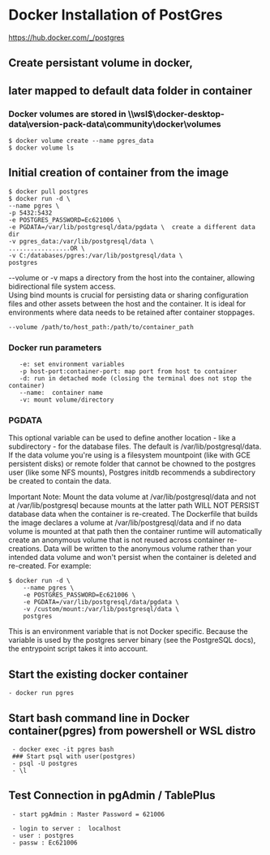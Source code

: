 #  Docker Installation of PostGres
https://hub.docker.com/_/postgres



## Create persistant volume in docker,
## later mapped to default data folder in container
### Docker volumes are stored in \\\wsl$\docker-desktop-data\version-pack-data\community\docker\volumes  

    $ docker volume create --name pgres_data  
    $ docker volume ls
    
## Initial creation of container from the image  
    $ docker pull postgres  
    $ docker run -d \
    --name pgres \
    -p 5432:5432  
    -e POSTGRES_PASSWORD=Ec621006 \
    -e PGDATA=/var/lib/postgresql/data/pgdata \  create a different data dir
    -v pgres_data:/var/lib/postgresql/data \  
    .................OR \
    -v C:/databases/pgres:/var/lib/postgresql/data \
    postgres

--volume or -v maps a directory from the host into the container, allowing bidirectional file system access.  
Using bind mounts is crucial for persisting data or sharing configuration files and other assets between the host and the container. It is ideal for environments where data needs to be retained after container stoppages.  
    
    --volume /path/to/host_path:/path/to/container_path 

### Docker run parameters
       -e: set environment variables
       -p host-port:container-port: map port from host to container    
       -d: run in detached mode (closing the terminal does not stop the container)
       --name:  container name
       -v: mount volume/directory

### PGDATA  
This optional variable can be used to define another location - like a subdirectory - for the database files. The default is /var/lib/postgresql/data. If the data volume you're using is a filesystem mountpoint (like with GCE persistent disks) or remote folder that cannot be chowned to the postgres user (like some NFS mounts), Postgres initdb recommends a subdirectory be created to contain the data.

Important Note: Mount the data volume at /var/lib/postgresql/data and not at /var/lib/postgresql because mounts at the latter path WILL NOT PERSIST database data when the container is re-created. The Dockerfile that builds the image declares a volume at /var/lib/postgresql/data and if no data volume is mounted at that path then the container runtime will automatically create an anonymous volume⁠ that is not reused across container re-creations. Data will be written to the anonymous volume rather than your intended data volume and won't persist when the container is deleted and re-created.
For example:

    $ docker run -d \
        --name pgres \
        -e POSTGRES_PASSWORD=Ec621006 \
        -e PGDATA=/var/lib/postgresql/data/pgdata \
        -v /custom/mount:/var/lib/postgresql/data \
        postgres
This is an environment variable that is not Docker specific. Because the variable is used by the postgres server binary (see the PostgreSQL docs), the entrypoint script takes it into account.  

## Start the existing docker container

    - docker run pgres


## Start bash command line in Docker container(pgres) from powershell or WSL distro
     - docker exec -it pgres bash
     ### Start psql with user(postgres)
     - psql -U postgres
     - \l

## Test Connection in pgAdmin / TablePlus
     - start pgAdmin : Master Password = 621006

     - login to server :  localhost
     - user : postgres
     - passw : Ec621006